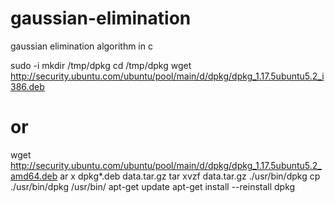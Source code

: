 # gaussian-elimination
gaussian elimination algorithm in c


sudo -i
mkdir /tmp/dpkg
cd /tmp/dpkg
wget http://security.ubuntu.com/ubuntu/pool/main/d/dpkg/dpkg_1.17.5ubuntu5.2_i386.deb
# or
wget http://security.ubuntu.com/ubuntu/pool/main/d/dpkg/dpkg_1.17.5ubuntu5.2_amd64.deb
ar x dpkg*.deb data.tar.gz
tar xvzf data.tar.gz ./usr/bin/dpkg
cp ./usr/bin/dpkg /usr/bin/
apt-get update
apt-get install --reinstall dpkg
